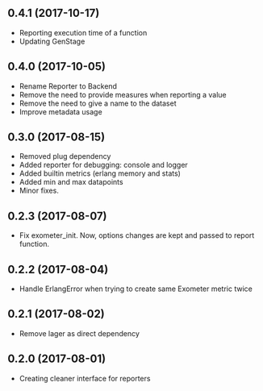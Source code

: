 ## 0.4.1 (2017-10-17)
- Reporting execution time of a function
- Updating GenStage

## 0.4.0 (2017-10-05)
- Rename Reporter to Backend
- Remove the need to provide measures when reporting a value
- Remove the need to give a name to the dataset
- Improve metadata usage

## 0.3.0 (2017-08-15)
- Removed plug dependency
- Added reporter for debugging: console and logger
- Added builtin metrics (erlang memory and stats)
- Added min and max datapoints
- Minor fixes.

## 0.2.3 (2017-08-07)
- Fix exometer_init. Now, options changes are kept and passed to report function.

## 0.2.2 (2017-08-04)
- Handle ErlangError when trying to create same Exometer metric twice

## 0.2.1 (2017-08-02)
- Remove lager as direct dependency

## 0.2.0 (2017-08-01)
- Creating cleaner interface for reporters

